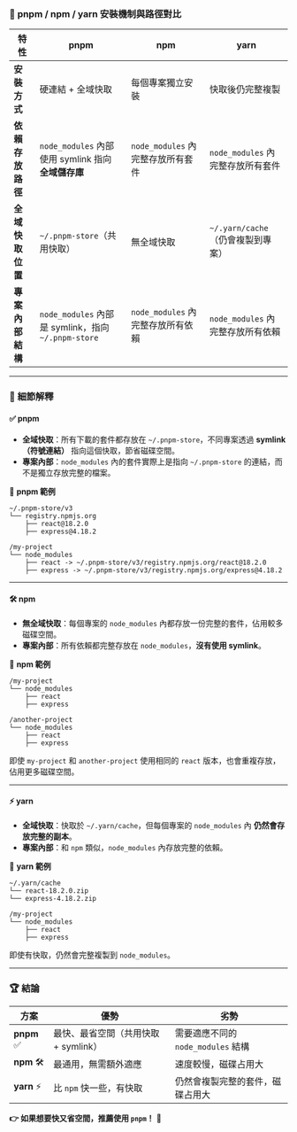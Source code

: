 ### 📂 **pnpm / npm / yarn 安裝機制與路徑對比**  

| 特性              | **pnpm** | **npm** | **yarn** |
|------------------|---------|---------|---------|
| **安裝方式**     | 硬連結 + 全域快取 | 每個專案獨立安裝 | 快取後仍完整複製 |
| **依賴存放路徑** | `node_modules` 內部使用 symlink 指向 **全域儲存庫** | `node_modules` 內完整存放所有套件 | `node_modules` 內完整存放所有套件 |
| **全域快取位置** | `~/.pnpm-store`（共用快取） | 無全域快取 | `~/.yarn/cache`（仍會複製到專案） |
| **專案內部結構** | `node_modules` 內部是 symlink，指向 `~/.pnpm-store` | `node_modules` 內完整存放所有依賴 | `node_modules` 內完整存放所有依賴 |

---

### 📌 **細節解釋**
#### ✅ **pnpm**
- **全域快取**：所有下載的套件都存放在 `~/.pnpm-store`，不同專案透過 **symlink（符號連結）** 指向這個快取，節省磁碟空間。
- **專案內部**：`node_modules` 內的套件實際上是指向 `~/.pnpm-store` 的連結，而不是獨立存放完整的檔案。

📂 **pnpm 範例**
```
~/.pnpm-store/v3
└── registry.npmjs.org
    ├── react@18.2.0
    ├── express@4.18.2

/my-project
└── node_modules
    ├── react -> ~/.pnpm-store/v3/registry.npmjs.org/react@18.2.0
    ├── express -> ~/.pnpm-store/v3/registry.npmjs.org/express@4.18.2
```

---

#### 🛠️ **npm**
- **無全域快取**：每個專案的 `node_modules` 內都存放一份完整的套件，佔用較多磁碟空間。
- **專案內部**：所有依賴都完整存放在 `node_modules`，**沒有使用 symlink**。

📂 **npm 範例**
```
/my-project
└── node_modules
    ├── react
    ├── express

/another-project
└── node_modules
    ├── react
    ├── express
```
即使 `my-project` 和 `another-project` 使用相同的 `react` 版本，也會重複存放，佔用更多磁碟空間。

---

#### ⚡ **yarn**
- **全域快取**：快取於 `~/.yarn/cache`，但每個專案的 `node_modules` 內 **仍然會存放完整的副本**。
- **專案內部**：和 `npm` 類似，`node_modules` 內存放完整的依賴。

📂 **yarn 範例**
```
~/.yarn/cache
└── react-18.2.0.zip
└── express-4.18.2.zip

/my-project
└── node_modules
    ├── react
    ├── express
```

即使有快取，仍然會完整複製到 `node_modules`。

---

### 🏆 **結論**
| 方案   | 優勢 | 劣勢 |
|--------|------|------|
| **pnpm** ✅ | 最快、最省空間（共用快取 + symlink） | 需要適應不同的 `node_modules` 結構 |
| **npm** 🛠️ | 最通用，無需額外適應 | 速度較慢，磁碟占用大 |
| **yarn** ⚡ | 比 `npm` 快一些，有快取 | 仍然會複製完整的套件，磁碟占用大 |

**👉 如果想要快又省空間，推薦使用 `pnpm`！** 🚀